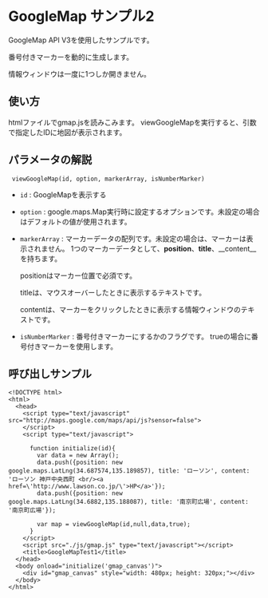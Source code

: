 GoogleMap サンプル2
======================
GoogleMap API V3を使用したサンプルです。

番号付きマーカーを動的に生成します。

情報ウィンドウは一度に1つしか開きません。


使い方
------
htmlファイルでgmap.jsを読みこみます。
viewGoogleMapを実行すると、引数で指定したIDに地図が表示されます。

パラメータの解説
---------------- 
     viewGoogleMap(id, option, markerArray, isNumberMarker)
 
+   `id` :
    GoogleMapを表示する
 
+   `option` :
    google.maps.Map実行時に設定するオプションです。未設定の場合はデフォルトの値が使用されます。
  
+   `markerArray` :
    マーカーデータの配列です。未設定の場合は、マーカーは表示されません。
    1つのマーカーデータとして、__position__、__title__、__content__を持ちます。

    positionはマーカー位置で必須です。

    titleは、マウスオーバーしたときに表示するテキストです。

    contentは、マーカーをクリックしたときに表示する情報ウィンドウのテキストです。


+   `isNumberMarker` :
    番号付きマーカーにするかのフラグです。
    trueの場合に番号付きマーカーを使用します。

呼び出しサンプル
----------------
    <!DOCTYPE html>
    <html>
      <head>
        <script type="text/javascript" src="http://maps.google.com/maps/api/js?sensor=false">
        </script>
        <script type="text/javascript">

          function initialize(id){
            var data = new Array();
            data.push({position: new google.maps.LatLng(34.687574,135.189857), title: 'ローソン', content: 'ローソン 神戸中央西町 <br/><a href=\'http://www.lawson.co.jp/\'>HP</a>'});
            data.push({position: new google.maps.LatLng(34.6882,135.188087), title: '南京町広場', content: '南京町広場'});

            var map = viewGoogleMap(id,null,data,true);
          }
        </script>
        <script src="./js/gmap.js" type="text/javascript"></script>
        <title>GoogleMapTest1</title>
      </head>
      <body onload="initialize('gmap_canvas')">
        <div id="gmap_canvas" style="width: 480px; height: 320px;"></div>
      </body>
    </html>
